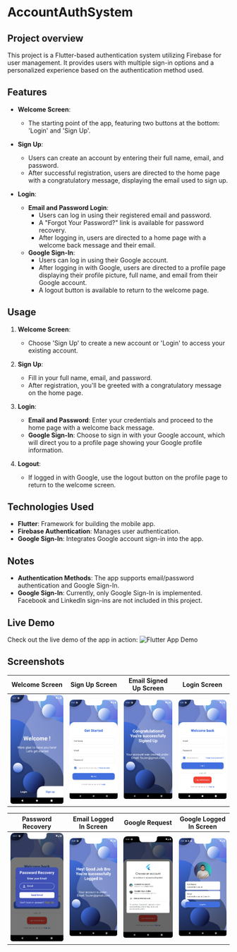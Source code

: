 # AccountAuthSystem

## Project overview

This project is a Flutter-based authentication system utilizing Firebase for user management. It provides users with multiple sign-in options and a personalized experience based on the authentication method used.

## Features

- **Welcome Screen**: 
  - The starting point of the app, featuring two buttons at the bottom: 'Login' and 'Sign Up'.

- **Sign Up**:
  - Users can create an account by entering their full name, email, and password.
  - After successful registration, users are directed to the home page with a congratulatory message, displaying the email used to sign up.

- **Login**:
  - **Email and Password Login**: 
    - Users can log in using their registered email and password.
    - A "Forgot Your Password?" link is available for password recovery.
    - After logging in, users are directed to a home page with a welcome back message and their email.
  - **Google Sign-In**:
    - Users can log in using their Google account.
    - After logging in with Google, users are directed to a profile page displaying their profile picture, full name, and email from their Google account.
    - A logout button is available to return to the welcome page.

## Usage

1. **Welcome Screen**: 
   - Choose 'Sign Up' to create a new account or 'Login' to access your existing account.

2. **Sign Up**:
   - Fill in your full name, email, and password.
   - After registration, you'll be greeted with a congratulatory message on the home page.

3. **Login**:
   - **Email and Password**: Enter your credentials and proceed to the home page with a welcome back message.
   - **Google Sign-In**: Choose to sign in with your Google account, which will direct you to a profile page showing your Google profile information.

4. **Logout**:
   - If logged in with Google, use the logout button on the profile page to return to the welcome screen.

## Technologies Used

- **Flutter**: Framework for building the mobile app.
- **Firebase Authentication**: Manages user authentication.
- **Google Sign-In**: Integrates Google account sign-in into the app.

## Notes

- **Authentication Methods**: The app supports email/password authentication and Google Sign-In.
- **Google Sign-In**: Currently, only Google Sign-In is implemented. Facebook and LinkedIn sign-ins are not included in this project.

## Live Demo

Check out the live demo of the app in action: <img src="Screenshots/FlutterAppDemo.mp4" alt="Flutter App Demo" width="250"/>


## Screenshots

| Welcome Screen                                   | Sign Up Screen                                | Email Signed Up Screen                                        | Login Screen                                 |
|:------------------------------------------------:|:----------------------------------------------:|:-------------------------------------------------------------:|:---------------------------------------------:|
| <img src="Screenshots/WelcomeScreen.png" alt="Welcome Screen" width="250"/> | <img src="Screenshots/SignUpScreen.png" alt="Sign Up Screen" width="250"/> | <img src="Screenshots/EmailSignedUpScreen.png" alt="Email Signed Up Screen" width="250"/> | <img src="Screenshots/LoginScreen.png" alt="Login Screen" width="250"/> |

| Password Recovery                                       | Email Logged In Screen                                           | Google Request                                   | Google Logged In Screen                                   |
|:-------------------------------------------------------:|:---------------------------------------------------------------:|:------------------------------------------------:|:-----------------------------------------------------------:|
| <img src="Screenshots/PasswordRecovery.png" alt="Password Recovery" width="250"/> | <img src="Screenshots/EmailLoggedInScreen.png" alt="Email Logged In Screen" width="250"/> | <img src="Screenshots/GoogleRequest.png" alt="Google Request" width="250"/> | <img src="Screenshots/GoogleLoggedInScreen.png" alt="Google Logged In Screen" width="250"/> |                    |
